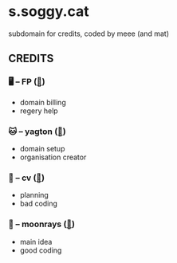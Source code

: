 # s.soggy.cat
subdomain for credits, coded by meee (and mat)

## CREDITS
### 🖥️ – FP ([🔗](https://github.com/system2k))
* domain billing
* regery help
### 🐱 – yagton ([🔗](https://github.com/tlras))
* domain setup
* organisation creator
### 🐶 – cv ([🔗](https://github.com/cv003))
* planning
* bad coding
### 🌙 – moonrays ([🔗](https://github.com/moon-rays))
* main idea
* good coding

